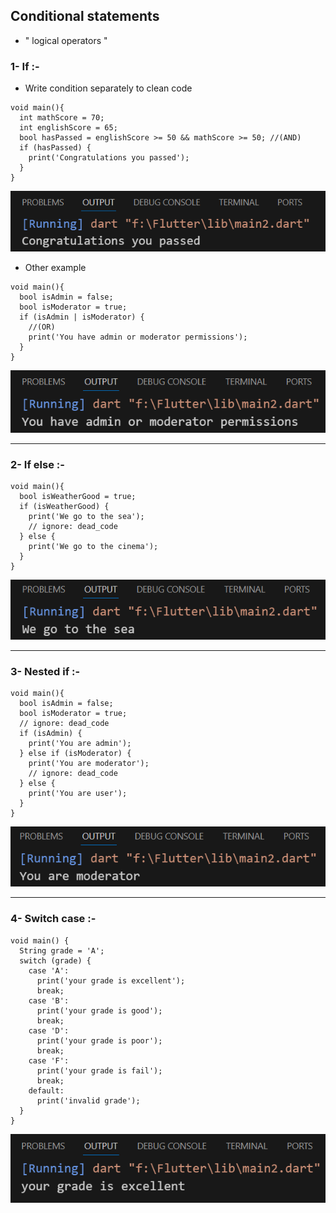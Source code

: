 ## Conditional statements
- " logical operators "

### 1- If :-
- Write condition separately to clean code
```
void main(){
  int mathScore = 70;
  int englishScore = 65;
  bool hasPassed = englishScore >= 50 && mathScore >= 50; //(AND)
  if (hasPassed) {
    print('Congratulations you passed');
  }
}
```
![alt text](image.png)

- Other example
```
void main(){
  bool isAdmin = false;
  bool isModerator = true;
  if (isAdmin | isModerator) {
    //(OR)
    print('You have admin or moderator permissions');
  }
}
```
![alt text](image-1.png)

---
### 2- If else :-
```
void main(){
  bool isWeatherGood = true;
  if (isWeatherGood) {
    print('We go to the sea');
    // ignore: dead_code
  } else {
    print('We go to the cinema');
  }
}
```
![alt text](image-2.png)

---
### 3- Nested if :-
```
void main(){
  bool isAdmin = false;
  bool isModerator = true;
  // ignore: dead_code
  if (isAdmin) {
    print('You are admin');
  } else if (isModerator) {
    print('You are moderator');
    // ignore: dead_code
  } else {
    print('You are user');
  }
}
```
![alt text](image-3.png)

---
### 4- Switch case :-
```
void main() {
  String grade = 'A';
  switch (grade) {
    case 'A':
      print('your grade is excellent');
      break;
    case 'B':
      print('your grade is good');
      break;
    case 'D':
      print('your grade is poor');
      break;
    case 'F':
      print('your grade is fail');
      break;
    default:
      print('invalid grade');
  }
}
```
![alt text](image-4.png)